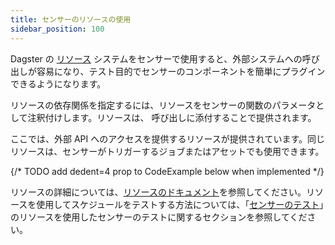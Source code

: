 ```yaml
---
title: センサーのリソースの使用
sidebar_position: 100
---
```


Dagster の [リソース](/guides/build/external-resources/) システムをセンサーで使用すると、外部システムへの呼び出しが容易になり、テスト目的でセンサーのコンポーネントを簡単にプラグインできるようになります。

リソースの依存関係を指定するには、リソースをセンサーの関数のパラメータとして注釈付けします。リソースは、<PyObject section="definitions" module="dagster" object="Definitions" /> 呼び出しに添付することで提供されます。

ここでは、外部 API へのアクセスを提供するリソースが提供されています。同じリソースは、センサーがトリガーするジョブまたはアセットでも使用できます。

{/* TODO add dedent=4 prop to CodeExample below when implemented */}
<CodeExample path="docs_snippets/docs_snippets/concepts/resources/pythonic_resources.py" startAfter="start_new_resource_on_sensor" endBefore="end_new_resource_on_sensor" />

リソースの詳細については、[リソースのドキュメント](/guides/build/external-resources)を参照してください。リソースを使用してスケジュールをテストする方法については、「[センサーのテスト](testing-sensors)」のリソースを使用したセンサーのテストに関するセクションを参照してください。
